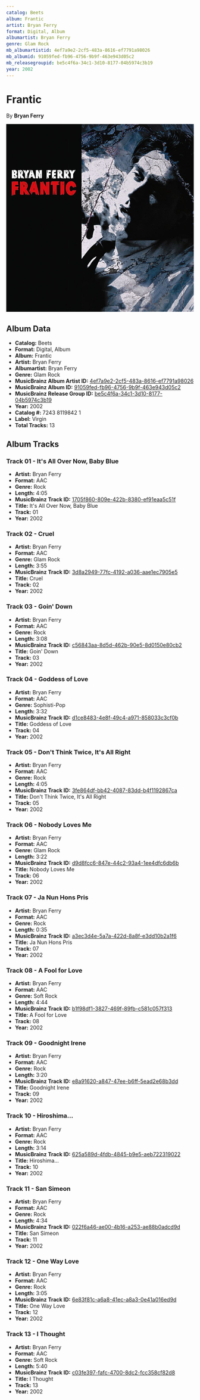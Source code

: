 ```yaml
---
catalog: Beets
album: Frantic
artist: Bryan Ferry
format: Digital, Album
albumartist: Bryan Ferry
genre: Glam Rock
mb_albumartistid: 4ef7a9e2-2cf5-483a-8616-ef7791a98026
mb_albumid: 91059fed-fb96-4756-9b9f-463e943d05c2
mb_releasegroupid: be5c4f6a-34c1-3d10-8177-04b5974c3b19
year: 2002
---
```


# Frantic

By **Bryan Ferry**

![](../../assets/beetscovers/Bryan_Ferry-Frantic.jpg)

## Album Data

- **Catalog:** Beets
- **Format:** Digital, Album
- **Album:** Frantic
- **Artist:** Bryan Ferry
- **Albumartist:** Bryan Ferry
- **Genre:** Glam Rock
- **MusicBrainz Album Artist ID:** [4ef7a9e2-2cf5-483a-8616-ef7791a98026](https://musicbrainz.org/artist/4ef7a9e2-2cf5-483a-8616-ef7791a98026)
- **MusicBrainz Album ID:** [91059fed-fb96-4756-9b9f-463e943d05c2](https://musicbrainz.org/release/91059fed-fb96-4756-9b9f-463e943d05c2)
- **MusicBrainz Release Group ID:** [be5c4f6a-34c1-3d10-8177-04b5974c3b19](https://musicbrainz.org/release-group/be5c4f6a-34c1-3d10-8177-04b5974c3b19)
- **Year:** 2002
- **Catalog #:** 7243 8119842 1
- **Label:** Virgin
- **Total Tracks:** 13

## Album Tracks

### Track 01 - It's All Over Now, Baby Blue

- **Artist:** Bryan Ferry
- **Format:** AAC
- **Genre:** Rock
- **Length:** 4:05
- **MusicBrainz Track ID:** [1705f860-809e-422b-8380-ef91eaa5c51f](https://musicbrainz.org/recording/1705f860-809e-422b-8380-ef91eaa5c51f)
- **Title:** It's All Over Now, Baby Blue
- **Track:** 01
- **Year:** 2002

### Track 02 - Cruel

- **Artist:** Bryan Ferry
- **Format:** AAC
- **Genre:** Glam Rock
- **Length:** 3:55
- **MusicBrainz Track ID:** [3d8a2949-77fc-4192-a036-aae1ec7905e5](https://musicbrainz.org/recording/3d8a2949-77fc-4192-a036-aae1ec7905e5)
- **Title:** Cruel
- **Track:** 02
- **Year:** 2002

### Track 03 - Goin' Down

- **Artist:** Bryan Ferry
- **Format:** AAC
- **Genre:** Rock
- **Length:** 3:08
- **MusicBrainz Track ID:** [c56843aa-8d5d-462b-90e5-8d0150e80cb2](https://musicbrainz.org/recording/c56843aa-8d5d-462b-90e5-8d0150e80cb2)
- **Title:** Goin' Down
- **Track:** 03
- **Year:** 2002

### Track 04 - Goddess of Love

- **Artist:** Bryan Ferry
- **Format:** AAC
- **Genre:** Sophisti-Pop
- **Length:** 3:32
- **MusicBrainz Track ID:** [d1ce8483-4e8f-49c4-a971-858033c3cf0b](https://musicbrainz.org/recording/d1ce8483-4e8f-49c4-a971-858033c3cf0b)
- **Title:** Goddess of Love
- **Track:** 04
- **Year:** 2002

### Track 05 - Don't Think Twice, It's All Right

- **Artist:** Bryan Ferry
- **Format:** AAC
- **Genre:** Rock
- **Length:** 4:05
- **MusicBrainz Track ID:** [3fe864df-bb42-4087-83dd-b4f1192867ca](https://musicbrainz.org/recording/3fe864df-bb42-4087-83dd-b4f1192867ca)
- **Title:** Don't Think Twice, It's All Right
- **Track:** 05
- **Year:** 2002

### Track 06 - Nobody Loves Me

- **Artist:** Bryan Ferry
- **Format:** AAC
- **Genre:** Glam Rock
- **Length:** 3:22
- **MusicBrainz Track ID:** [d9d8fcc6-847e-44c2-93a4-1ee4dfc6db6b](https://musicbrainz.org/recording/d9d8fcc6-847e-44c2-93a4-1ee4dfc6db6b)
- **Title:** Nobody Loves Me
- **Track:** 06
- **Year:** 2002

### Track 07 - Ja Nun Hons Pris

- **Artist:** Bryan Ferry
- **Format:** AAC
- **Genre:** Rock
- **Length:** 0:35
- **MusicBrainz Track ID:** [a3ec3d4e-5a7a-422d-8a8f-e3dd10b2a1f6](https://musicbrainz.org/recording/a3ec3d4e-5a7a-422d-8a8f-e3dd10b2a1f6)
- **Title:** Ja Nun Hons Pris
- **Track:** 07
- **Year:** 2002

### Track 08 - A Fool for Love

- **Artist:** Bryan Ferry
- **Format:** AAC
- **Genre:** Soft Rock
- **Length:** 4:44
- **MusicBrainz Track ID:** [b1f98df1-3827-469f-89fb-c581c057f313](https://musicbrainz.org/recording/b1f98df1-3827-469f-89fb-c581c057f313)
- **Title:** A Fool for Love
- **Track:** 08
- **Year:** 2002

### Track 09 - Goodnight Irene

- **Artist:** Bryan Ferry
- **Format:** AAC
- **Genre:** Rock
- **Length:** 3:20
- **MusicBrainz Track ID:** [e8a91620-a847-47ee-b6ff-5ead2e68b3dd](https://musicbrainz.org/recording/e8a91620-a847-47ee-b6ff-5ead2e68b3dd)
- **Title:** Goodnight Irene
- **Track:** 09
- **Year:** 2002

### Track 10 - Hiroshima...

- **Artist:** Bryan Ferry
- **Format:** AAC
- **Genre:** Rock
- **Length:** 3:14
- **MusicBrainz Track ID:** [625a589d-4fdb-4845-b9e5-aeb722319022](https://musicbrainz.org/recording/625a589d-4fdb-4845-b9e5-aeb722319022)
- **Title:** Hiroshima...
- **Track:** 10
- **Year:** 2002

### Track 11 - San Simeon

- **Artist:** Bryan Ferry
- **Format:** AAC
- **Genre:** Rock
- **Length:** 4:34
- **MusicBrainz Track ID:** [022f6a46-ae00-4b16-a253-ae88b0adcd9d](https://musicbrainz.org/recording/022f6a46-ae00-4b16-a253-ae88b0adcd9d)
- **Title:** San Simeon
- **Track:** 11
- **Year:** 2002

### Track 12 - One Way Love

- **Artist:** Bryan Ferry
- **Format:** AAC
- **Genre:** Rock
- **Length:** 3:05
- **MusicBrainz Track ID:** [6e83f81c-a6a8-41ec-a8a3-0e41a016ed9d](https://musicbrainz.org/recording/6e83f81c-a6a8-41ec-a8a3-0e41a016ed9d)
- **Title:** One Way Love
- **Track:** 12
- **Year:** 2002

### Track 13 - I Thought

- **Artist:** Bryan Ferry
- **Format:** AAC
- **Genre:** Soft Rock
- **Length:** 5:40
- **MusicBrainz Track ID:** [c03fe397-fafc-4700-8dc2-fcc358cf82d8](https://musicbrainz.org/recording/c03fe397-fafc-4700-8dc2-fcc358cf82d8)
- **Title:** I Thought
- **Track:** 13
- **Year:** 2002

